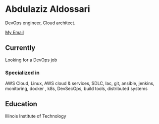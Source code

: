 # Abdulaziz Aldossari
DevOps engineer, Cloud architect.

[My Email](aldossri@live.com)


## Currently

Looking for a DevOps job

### Specialized in

AWS Cloud, Linux, AWS cloud & services, SDLC, Iac, git, ansible, jenkins, monitoring, docker , k8s, DevSecOps, build tools, distributed systems


## Education

Illinois Institute of Technology
